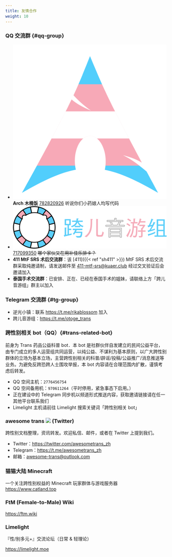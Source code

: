 ```yaml
---
title: 友情合作
weight: 10
---
```


<link rel="stylesheet" href="main.css">

### QQ 交流群 {#qq-group}

- <img src="trans-arch.png" class="inline-img">**Arch 木桶饭** [782820926](https://jq.qq.com/?_wv=1027&k=aVZipzyj)
  听说你们小药娘人均写代码
- <img src="trans-otoge.png" class="inline-img" alt="跨儿音游组"> [717099350](https://jq.qq.com/?_wv=1027&k=byC0cbS4)
  ~~哪个家伙又在用补佳乐排卡？~~
- **411 MtF SRS 术后交流群**：该 [411]({{< ref "sh411" >}}) MtF SRS 术后交流群采取纯邀请制，请发送邮件至 <411-mtf-srs@kuaer.club> 经过交叉验证后会邀请加入
- **泰国手术交流群**：已安排、正在、已经在泰国手术的姐妹，请联络上方「跨儿音游组」群主以加入

### Telegram 交流群 {#tg-group}

- 逆光小镇：联系 <https://t.me/rikablossom> 加入
- 跨儿音游组：<https://t.me/otoge_trans>

### 跨性别相关 bot（QQ）{#trans-related-bot}

前身为 Trans 药品公益科普 bot．本 bot 是社群伙伴自发建立的民间公益平台，由专门成立的多人运营组共同运营，以纯公益、不谋利为基本原则，以广大跨性别群体的立场为基本立场，主营跨性别相关的科普/辟谣/投稿/公益推广/消息推送等业务。为避免反跨恐跨人士围攻举报，本 bot 内容请在合理范围内扩散，谨慎考虑后转发。

- QQ 空间主机：`2776456754`
- QQ 空间备用机：`970611264`（平时停用，紧急事态下启用。）
- 正在建设中的 Telegram 同步机以频道形式推送内容，获取邀请链接请在任一其他平台联系我们
- Limelight 主机请前往 Limelight 搜索关键词「跨性别相关 bot」

### awesome trans <img src="trans-flag.svg" class="trans-flag" /> (Twitter)

跨性别文档整理，资讯转发。欢迎私信、邮件，或者在 Twitter 上提到我们。

- Twitter：<https://twitter.com/awesometrans_zh>
- Telegram：<https://t.me/awesometrans_zh>
- 邮箱：<awesome-trans@outlook.com>

### 猫猫大陆 Minecraft

一个关注跨性别权益的 Minecraft 玩家群体与游戏服务器 <https://www.catland.top>

### FtM (Female-to-Male) Wiki

<https://ftm.wiki>

### Limelight

『性/别多元+』交流论坛（日常 &amp; 轻理论）

<https://limelight.moe>

